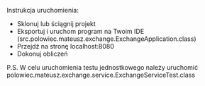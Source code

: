 Instrukcja uruchomienia:
- Sklonuj lub ściągnij projekt
- Eksportuj i uruchom program na Twoim IDE (src.polowiec.mateusz.exchange.ExchangeApplication.class)
- Przejdź na stronę localhost:8080
- Dokonuj obliczeń

P.S.
W celu uruchomienia testu jednostkowego należy uruchomić polowiec.mateusz.exchange.service.ExchangeServiceTest.class